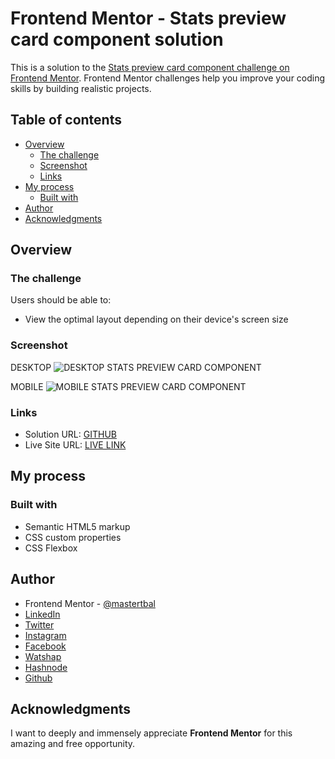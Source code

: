 # Frontend Mentor - Stats preview card component solution

This is a solution to the [Stats preview card component challenge on Frontend Mentor](https://www.frontendmentor.io/challenges/stats-preview-card-component-8JqbgoU62).
Frontend Mentor challenges help you improve your coding skills by building realistic projects. 

## Table of contents

- [Overview](#overview)
  - [The challenge](#the-challenge)
  - [Screenshot](#screenshot)
  - [Links](#links)
- [My process](#my-process)
  - [Built with](#built-with)
- [Author](#author)
- [Acknowledgments](#acknowledgments)

## Overview

### The challenge

Users should be able to:

- View the optimal layout depending on their device's screen size

### Screenshot
DESKTOP
![DESKTOP STATS PREVIEW CARD COMPONENT](https://user-images.githubusercontent.com/28808054/167262677-d312d353-d0ad-414d-b2ca-76789e4b0e05.png)

MOBILE
![MOBILE STATS PREVIEW CARD COMPONENT](https://user-images.githubusercontent.com/28808054/167262689-cd4fdbf5-7306-4303-9e66-998ca0ad5c9f.png)

### Links

- Solution URL: [GITHUB](https://github.com/mastertbal/STATS-PREVIEW-CARD)
- Live Site URL: [LIVE LINK](https://mastertbal.github.io/STATS-PREVIEW-CARD//index.html)

## My process

### Built with

- Semantic HTML5 markup
- CSS custom properties
- CSS Flexbox

## Author
- Frontend Mentor - [@mastertbal](https://www.frontendmentor.io/profile/mastertbal)
- [LinkedIn](https://www.linkedin.com/in/oluwatobi-balogun-536044160)
- [Twitter](https://www.twitter.com/mastertbal)
- [Instagram](https://www.instagram.com/mastertbal)
- [Facebook](https://www.facebook.com/oluwatobi.balogun.984349)
- [Watshap](https://wa.me/07058350844)
- [Hashnode](https://mastertbal.hashnode.dev)
- [Github](https://github.com/mastertbal)

## Acknowledgments
I want to deeply and immensely appreciate **Frontend Mentor** for this amazing and free opportunity.
